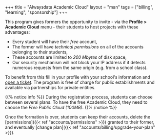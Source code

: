 +++
title = "Alwaysdata Academic Cloud"
layout = "man"
tags = ["billing", "learning", "sponsorship"]
+++

This program gives formers the opportunity to invite - via the **Profile > Academic Cloud** menu - their students to host projects with these advantages:

- Every student will have their *free* account,
- The former will have *technical permissions* on all of the accounts belonging to their students,
- These accounts are limited to *200 Mbytes* of disk space,
- Our security mechanism will not block your IP address if it detects numerous requests from the same origin (e.g. from a school class).

To benefit from this fill in your profile with your school's information and [open a ticket](https://admin.alwaysdata.com/support/add/). The program is free of charge for public establishments and available via partnerships for private entities.

{{% notice info %}}
During the registration process, students can choose between several plans. To have the free Academic Cloud, they need to choose the *Free Public Cloud (100MB)*.
{{% /notice %}}

Once the formation is over, students can keep their accounts, delete the [permissions]({{< ref "accounts/permissions" >}}) granted to their former, and eventually [change plan]({{< ref "accounts/billing/upgrade-your-plan" >}}).
